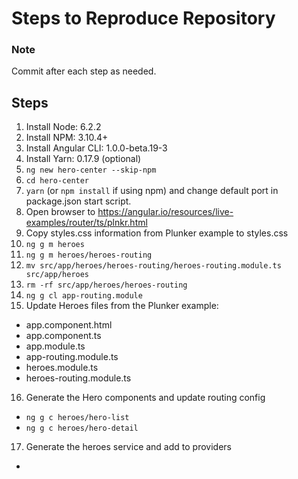 # Steps to Reproduce Repository

### Note
Commit after each step as needed.

## Steps
1. Install Node:        6.2.2 
2. Install NPM:         3.10.4+
3. Install Angular CLI: 1.0.0-beta.19-3
4. Install Yarn:        0.17.9 (optional)
5. `ng new hero-center --skip-npm`
6. `cd hero-center`
7. `yarn` (or `npm install` if using npm) and change default port in package.json start script.
8. Open browser to https://angular.io/resources/live-examples/router/ts/plnkr.html
9. Copy styles.css information from Plunker example to styles.css
10. `ng g m heroes`
11. `ng g m heroes/heroes-routing`
12. `mv src/app/heroes/heroes-routing/heroes-routing.module.ts src/app/heroes`
13. `rm -rf src/app/heroes/heroes-routing`
14. `ng g cl app-routing.module`
15. Update Heroes files from the Plunker example:
- app.component.html
- app.component.ts
- app.module.ts
- app-routing.module.ts
- heroes.module.ts
- heroes-routing.module.ts
16. Generate the Hero components and update routing config
- `ng g c heroes/hero-list`
- `ng g c heroes/hero-detail`
17. Generate the heroes service and add to providers
- 

